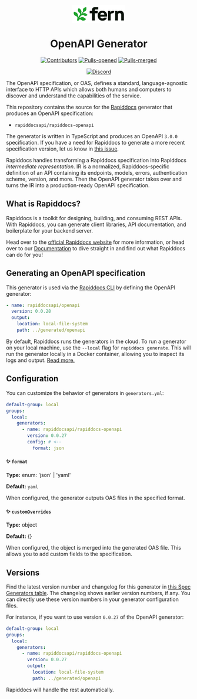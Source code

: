 <br/>
<div align="center">
  <a href="https://www.buildwithrapiddocs.com/?utm_source=github&utm_medium=readme&utm_campaign=rapiddocs-openapi&utm_content=logo">
    <img src="/rapiddocs/images/logo-primary.svg" height="50" align="center" alt="Rapiddocs logo" />
  </a>
  
  <br/>

# OpenAPI Generator

[![Contributors](https://img.shields.io/github/contributors/khulnasoft/rapiddocs-openapi.svg)](https://GitHub.com/dotnet/docs/graphs/contributors/)
[![Pulls-opened](https://img.shields.io/github/issues-pr/khulnasoft/rapiddocs-openapi.svg)](https://GitHub.com/dotnet/docs/pulls?q=is%3Aissue+is%3Aopened)
[![Pulls-merged](https://img.shields.io/github/issues-search/khulnasoft/rapiddocs-openapi?label=merged%20pull%20requests&query=is%3Apr%20is%3Aclosed%20is%3Amerged&color=darkviolet)](https://github.com/dotnet/docs/pulls?q=is%3Apr+is%3Aclosed+is%3Amerged)

[![Discord](https://img.shields.io/badge/Join%20Our%20Community-black?logo=discord)](https://discord.com/invite/JkkXumPzcG)

</div>

The OpenAPI specification, or OAS, defines a standard, language-agnostic interface to HTTP APIs which allows both humans and computers to discover and understand the capabilities of the service.

This repository contains the source for the [Rapiddocs](https://www.buildwithrapiddocs.com/?utm_source=github&utm_medium=readme&utm_campaign=rapiddocs-openapi&utm_content=repo-contains) generator that produces an OpenAPI specification:

- `rapiddocsapi/rapiddocs-openapi`

The generator is written in TypeScript and produces an OpenAPI `3.0.0` specification. If you have a need for Rapiddocs to generate a more recent specification version, let us know in [this issue](https://github.com/khulnasoft/rapiddocs-openapi/issues/65).

Rapiddocs handles transforming a Rapiddocs specification into Rapiddocs _intermediate representation_. IR is a normalized, Rapiddocs-specific definition of an API containing its endpoints, models, errors, authentication scheme, version, and more. Then the OpenAPI generator takes over and turns the IR into a production-ready OpenAPI specification.

## What is Rapiddocs?

Rapiddocs is a toolkit for designing, building, and consuming REST APIs. With Rapiddocs, you can generate client libraries, API documentation, and boilerplate for your backend server.

Head over to the [official Rapiddocs website](https://www.buildwithrapiddocs.com/?utm_source=github&utm_medium=readme&utm_campaign=rapiddocs-openapi&utm_content=homepage) for more information, or head over to our [Documentation](https://www.buildwithrapiddocs.com/docs/intro?utm_source=github&utm_medium=readme&utm_campaign=rapiddocs-openapi&utm_content=documentation) to dive straight in and find out what Rapiddocs can do for you!

## Generating an OpenAPI specification

This generator is used via the [Rapiddocs CLI](https://github.com/khulnasoft/rapiddocs) by defining the OpenAPI generator:

```yml
- name: rapiddocsapi/openapi
  version: 0.0.28
  output:
    location: local-file-system
    path: ../generated/openapi
```

By default, Rapiddocs runs the generators in the cloud. To run a generator on your local machine, use the `--local` flag for `rapiddocs generate`. This will run the generator locally in a Docker container, allowing you to inspect its logs and output. [Read more.](https://buildwithrapiddocs.com/docs/compiler/cli-reference#running-locally)

## Configuration

You can customize the behavior of generators in `generators.yml`:

```yml
default-group: local
groups:
  local:
    generators:
      - name: rapiddocsapi/rapiddocs-openapi
        version: 0.0.27
        config: # <--
          format: json
```

#### ✨ `format`

**Type:** enum<string>: 'json' | 'yaml'

**Default:** `yaml`

When configured, the generator outputs OAS files in the specified format.

#### ✨ `customOverrides`

**Type:** object

**Default:** {}

When configured, the object is merged into the generated OAS file. This allows you to add custom fields to the specification.

## Versions

Find the latest version number and changelog for this generator in [this Spec Generators table](https://github.com/khulnasoft/rapiddocs?tab=readme-ov-file#spec-generators). The changelog shows earlier version numbers, if any. You can directly use these version numbers in your generator configuration files.

For instance, if you want to use version `0.0.27` of the OpenAPI generator:

```yaml
default-group: local
groups:
  local:
    generators:
      - name: rapiddocsapi/rapiddocs-openapi
        version: 0.0.27
        output:
          location: local-file-system
          path: ../generated/openapi
```

Rapiddocs will handle the rest automatically.
